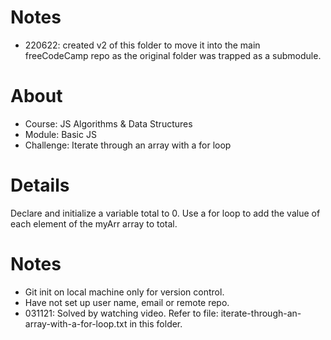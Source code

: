 # Notes
- 220622: created v2 of this folder to move it into the main freeCodeCamp repo as the original folder was trapped as a submodule.

# About
- Course: JS Algorithms & Data Structures
- Module: Basic JS
- Challenge: Iterate through an array with a for loop

# Details
Declare and initialize a variable total to 0. Use a for loop to add the value of each element of the myArr array to total.

# Notes
- Git init on local machine only for version control.
- Have not set up user name, email or remote repo.
- 031121: Solved by watching video. Refer to file: iterate-through-an-array-with-a-for-loop.txt in this folder.
